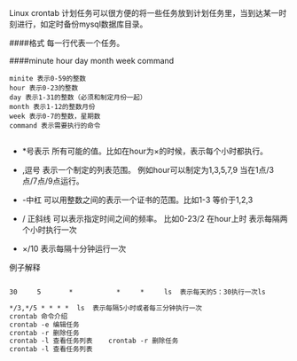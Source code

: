 Linux crontab 计划任务可以很方便的将一些任务放到计划任务里，当到达某一时刻进行，如定时备份mysql数据库目录。

####格式 每一行代表一个任务。

####minute hour day month week command


```
minite 表示0-59的整数
hour 表示0-23的整数
day 表示1-31的整数（必须和制定月份一起）
month 表示1-12的整数月份
week 表示0-7的整数，星期数
command 表示需要执行的命令


```

* *号表示 所有可能的值。比如在hour为×的时候，表示每个小时都执行。

* ,逗号 表示一个制定的列表范围。 例如hour可以制定为1,3,5,7,9 当在1点/3点/7点/9点运行。
* -中杠 可以用整数之间的表示一个证书的范围。比如1-3 等价于1,2,3
* / 正斜线 可以表示指定时间之间的频率。 比如0-23/2 在hour上时 表示每隔两个小时执行一次
* ×/10 表示每隔十分钟运行一次



例子解释


```5       *       *           *     *     ls 表示每小时的第五分钟执行一下ls。

30     5       *           *     *     ls  表示每天的5：30执行一次ls

*/3,*/5 * * * *  ls  表示每隔5小时或者每三分钟执行一次
crontab 命令介绍
crontab -e 编辑任务
crontab -r 删除任务
crontab -l 查看任务列表    crontab -r 删除任务
crontab -l 查看任务列表
```